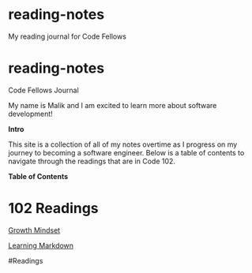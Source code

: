 # reading-notes
My reading journal for Code Fellows
# reading-notes

Code Fellows Journal

My name is Malik and I am excited to learn more about software development!

**Intro** 

This site is a collection of all of my notes overtime as I progress on my journey to becoming a software engineer. Below is a table of contents to navigate through the readings that are in Code 102. 

**Table of Contents** 

# 102 Readings

[Growth Mindset](https://www.atlassian.com/blog/inside-atlassian/growth-mindset)

[Learning Markdown](https://docs.github.com/en/get-started/writing-on-github/getting-started-with-writing-and-formatting-on-github/basic-writing-and-formatting-syntax) 

[]()

[]()

[]()

[]() 

[]()

[]()

#Readings
